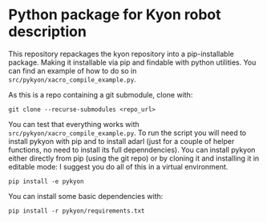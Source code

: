 # Python package for Kyon robot description

This repository repackages the kyon repository into a pip-installable package. Making it installable via pip
and findable with python utilities.
You can find an example of how to do so in `src/pykyon/xacro_compile_example.py`.

As this is a repo containing a git submodule, clone with:

```
git clone --recurse-submodules <repo_url>
```

You can test that everything works with `src/pykyon/xacro_compile_example.py`.
To run the script you will need to install pykyon with pip and to install adarl (just for a couple of helper
functions, no need to install its full depenndencies).
You can install pykyon either directly from pip (using the git repo) or by cloning it and installing it in editable mode:
I suggest you do all of this in a virtual environment.

```
pip install -e pykyon
```

You can install some basic dependencies with:

```
pip install -r pykyon/requirements.txt
```